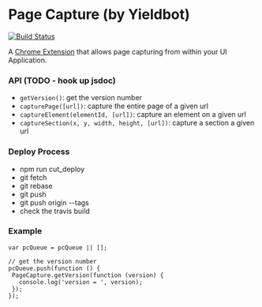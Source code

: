 # Page Capture (by Yieldbot)

[![Build Status](https://travis-ci.org/yieldbot/page_capture.svg?branch=master)](https://travis-ci.org/yieldbot/page_capture)

A [Chrome Extension](https://developer.chrome.com/extensions) that allows page capturing from within your UI Application.

### API (TODO - hook up jsdoc)

- `getVersion()`: get the version number
- `capturePage([url])`: capture the entire page of a given url
- `captureElement(elementId, [url])`: capture an element on a given url
- `captureSection(x, y, width, height, [url])`: capture a section a given url

### Deploy Process

- npm run cut_deploy
- git fetch
- git rebase
- git push
- git push origin --tags
- check the travis build


### Example

```
var pcQueue = pcQueue || [];

// get the version number
pcQueue.push(function () {
 PageCapture.getVersion(function (version) {
   console.log('version = ', version);
 });
});
```